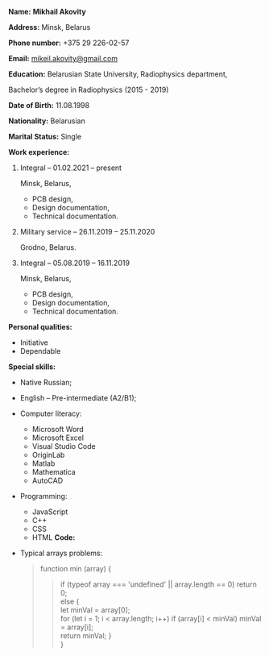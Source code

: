 __Name:__  __Mikhail Akovity__

__Address:__ Minsk, Belarus

__Phone number:__ +375 29 226-02-57

__Email:__ mikeil.akovity@gmail.com


__Education:__
Belarusian State University, 
Radiophysics department, 

Bachelor’s degree in Radiophysics (2015 - 2019)

__Date of Birth:__ 11.08.1998

__Nationality:__ Belarusian

__Marital Status:__ Single

__Work experience:__	
1. Integral – 01.02.2021 – present
	
	Minsk, Belarus,
	* PCB design,
	* Design documentation,
	* Technical documentation.

1. Military service – 26.11.2019 – 25.11.2020
	
	Grodno, Belarus.

1. Integral – 05.08.2019 – 16.11.2019 
	
	Minsk, Belarus,
	* PCB design,
	* Design documentation,
	* Technical documentation.
	
__Personal qualities:__

* Initiative
* Dependable

__Special skills:__

* Native Russian;

* English – Pre-intermediate (A2/B1);

* Computer literacy:
	* Microsoft Word
	* Microsoft Excel
	* Visual Studio Code
	* OriginLab
	* Matlab
	* Mathematica
	* AutoCAD

* Programming:
	* JavaScript
	* C++
	* CSS
	* HTML
__Code:__
* Typical arrays problems:
	> function min (array) {  
  	>> 	if (typeof array === 'undefined' || array.length == 0) return 0;  
 	>> 	else {  
  	>> 	let minVal = array[0];  
 	>> 	for (let i = 1; i < array.length; i++) if (array[i] < minVal) minVal = array[i];  
  	>> 	return minVal;
  	>> 	}  
	> } 
